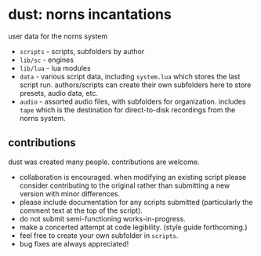 # dust: norns incantations

user data for the norns system

- `scripts` - scripts, subfolders by author
- `lib/sc` - engines
- `lib/lua` - lua modules
- `data` - various script data, including `system.lua` which stores the last script run. authors/scripts can create their own subfolders here to store presets, audio data, etc.
- `audio` - assorted audio files, with subfolders for organization. includes `tape` which is the destination for direct-to-disk recordings from the norns system.

## contributions

dust was created many people. contributions are welcome.

- collaboration is encouraged. when modifying an existing script please consider contributing to the original rather than submitting a new version with minor differences.  
- please include documentation for any scripts submitted (particularly the comment text at the top of the script). 
- do not submit semi-functioning works-in-progress.
- make a concerted attempt at code legibility. (style guide forthcoming.)
- feel free to create your own subfolder in `scripts`.
- bug fixes are always appreciated!
